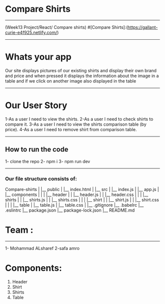 # Compare Shirts
***
(Week13 Project/React/ Compare shirts)
#[Compare Shirts]:(https://gallant-curie-e4f925.netlify.com/)
***
#  Whats your app
Our site displays pictures of our existing shirts and display their own brand and price and when pressed it displays the information about the image in a table and if we click on another image also displayed in the table

***
# Our User Story
 1-As a user I need to view the shirts.
 2-As a user I need to check shirts to compare it.
 3-As a user I need to view the shirts comparison table (by price).
 4-As a user I need to remove shirt from comparison table.
 ***
## How to run the code 
1- clone the repo 
2- npm i 
3- npm run dev 
***
### Our file structure consists of:
Compare-shirts
|
|__ public
|       |__ index.html
|
|__ src
|       |__ index.js
|       |__ app.js
|       |__ components
|               |
|               |__ header
|               |       |__ header.js
|               |       |__ header.css
|               |
|               |__ shirts
|               |       |__ shirts.js
|               |       |__ shirts.css
|               |
|               |__ shirt
|               |       |__ shirt.js
|               |       |__ shirt.css
|               |
|               |__ table
|                       |__ table.js
|                       |__ table.css
|
|__ .gitignore
|__ .babelrc
|__ .eslintrc
|__ package.json
|__ package-lock.json
|__ README.md
# Team :
***
1- Mohammad ALsharef 2-safa amro

# Components:
1. Header
2. Shirt
3. Shirts
4. Table

 
